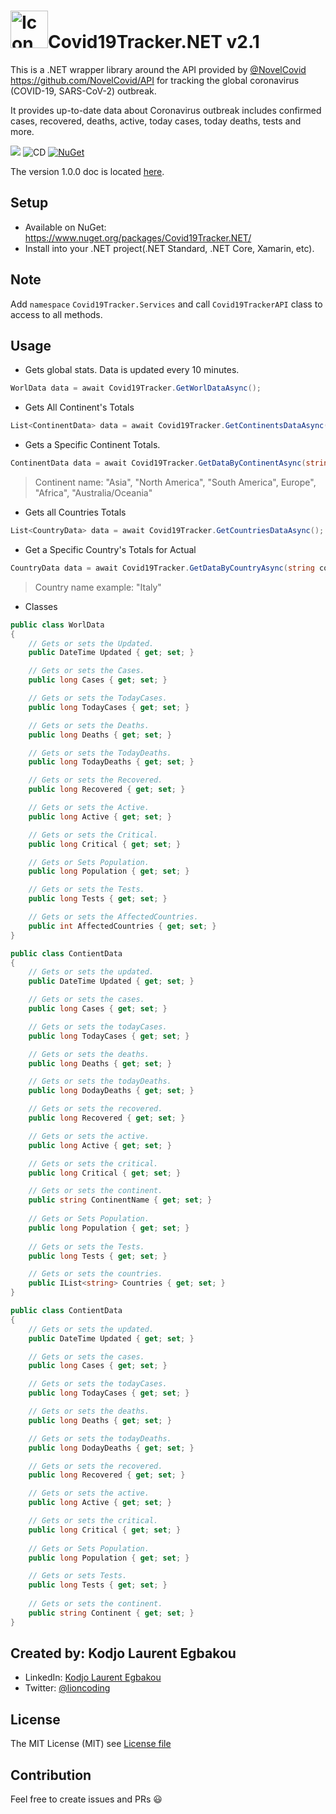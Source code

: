 

# <img src="art/icon.png" alt="Icon" width="60" />Covid19Tracker.NET  v2.1

This is a .NET wrapper library around the API provided by [@NovelCovid](https://github.com/NovelCovid/) https://github.com/NovelCovid/API for tracking the global coronavirus (COVID-19, SARS-CoV-2) outbreak. 

It provides up-to-date data about Coronavirus outbreak includes confirmed cases, recovered, deaths, active, today cases, today deaths, tests and more.

![](https://github.com/egbakou/Covid19Tracker.NET/workflows/CI/badge.svg) ![CD](https://github.com/egbakou/Covid19Tracker.NET/workflows/CD/badge.svg) [![NuGet](https://img.shields.io/nuget/v/Covid19Tracker.NET.svg?label=NuGet)](https://www.nuget.org/packages/Covid19Tracker.NET/)

The version 1.0.0 doc is located [here](https://github.com/egbakou/Covid19Tracker.NET/blob/master/Docs/V1.0.0README.md).

## Setup

- Available on NuGet: https://www.nuget.org/packages/Covid19Tracker.NET/ 
- Install into your .NET project(.NET Standard, .NET Core, Xamarin, etc).

## Note

Add `namespace` `Covid19Tracker.Services` and call `Covid19TrackerAPI` class to access to all methods.

## Usage

- Gets global stats. Data is updated every 10 minutes.

```csharp
WorlData data = await Covid19Tracker.GetWorlDataAsync();
```

-  Gets All Continent's Totals

```csharp
List<ContinentData> data = await Covid19Tracker.GetContinentsDataAsync();
```

- Gets a Specific Continent Totals.

```csharp
ContinentData data = await Covid19Tracker.GetDataByContinentAsync(string contient);
```

> Continent name: "Asia", "North America", "South America", Europe", "Africa", "Australia/Oceania"

-  Gets all Countries Totals

```csharp
List<CountryData> data = await Covid19Tracker.GetCountriesDataAsync();
```

-  Get a Specific Country's Totals for Actual

```csharp
CountryData data = await Covid19Tracker.GetDataByCountryAsync(string country);
```

> Country name example: "Italy"

- Classes

```csharp
public class WorlData
{
    // Gets or sets the Updated.
    public DateTime Updated { get; set; }

    // Gets or sets the Cases.
    public long Cases { get; set; }

    // Gets or sets the TodayCases.
    public long TodayCases { get; set; }

    // Gets or sets the Deaths.
    public long Deaths { get; set; }

    // Gets or sets the TodayDeaths.
    public long TodayDeaths { get; set; }

    // Gets or sets the Recovered.
    public long Recovered { get; set; }

    // Gets or sets the Active.
    public long Active { get; set; }

    // Gets or sets the Critical.
    public long Critical { get; set; }

    // Gets or Sets Population.
    public long Population { get; set; }

    // Gets or sets the Tests.
    public long Tests { get; set; }

    // Gets or sets the AffectedCountries.
    public int AffectedCountries { get; set; }      
}
```

```csharp
public class ContientData
{
    // Gets or sets the updated.
    public DateTime Updated { get; set; }

    // Gets or sets the cases.
    public long Cases { get; set; }

    // Gets or sets the todayCases.
    public long TodayCases { get; set; }

    // Gets or sets the deaths.
    public long Deaths { get; set; }

    // Gets or sets the todayDeaths.
    public long DodayDeaths { get; set; }

    // Gets or sets the recovered.
    public long Recovered { get; set; }

    // Gets or sets the active.
    public long Active { get; set; }

    // Gets or sets the critical.
    public long Critical { get; set; }

    // Gets or sets the continent.
    public string ContinentName { get; set; }
       
    // Gets or Sets Population.
    public long Population { get; set; }
    
    // Gets or sets the Tests.
    public long Tests { get; set; }

    // Gets or sets the countries.
    public IList<string> Countries { get; set; }
}
```

```csharp
public class ContientData
{
    // Gets or sets the updated.
    public DateTime Updated { get; set; }

    // Gets or sets the cases.
    public long Cases { get; set; }

    // Gets or sets the todayCases.
    public long TodayCases { get; set; }

    // Gets or sets the deaths.
    public long Deaths { get; set; }

    // Gets or sets the todayDeaths.
    public long DodayDeaths { get; set; }

    // Gets or sets the recovered.
    public long Recovered { get; set; }

    // Gets or sets the active.
    public long Active { get; set; }

    // Gets or sets the critical.
    public long Critical { get; set; }
       
    // Gets or Sets Population.
    public long Population { get; set; }

    // Gets or sets Tests.
    public long Tests { get; set; }
    
    // Gets or sets the continent.
    public string Continent { get; set; }
}
```

## Created by: Kodjo Laurent Egbakou

- LinkedIn: [Kodjo Laurent Egbakou](https://www.linkedin.com/in/laurentegbakou/)
- Twitter: [@lioncoding](https://twitter.com/lioncoding)

## License

The MIT License (MIT) see [License file](https://github.com/egbakou/Covid19Tracker.NET/blob/master/LICENSE)

## Contribution

Feel free to create issues and PRs 😃